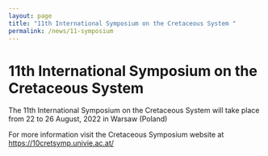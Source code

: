 ```yaml
---
layout: page
title: "11th International Symposium on the Cretaceous System "
permalink: /news/11-symposium
---
```

# 11th International Symposium on the Cretaceous System

The 11th International Symposium on the Cretaceous System will take place from 22 to 26 August, 2022 in Warsaw (Poland)

For more information visit the Cretaceous Symposium website at <https://10cretsymp.univie.ac.at/>
